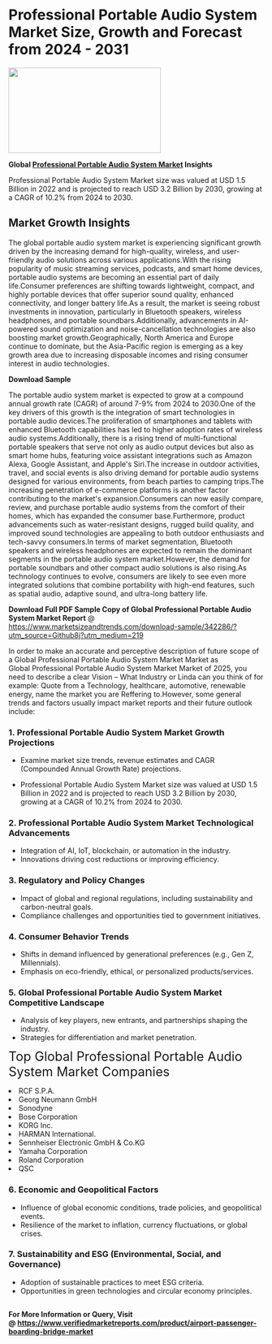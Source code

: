 <H1>Professional Portable Audio System Market Size, Growth and Forecast from 2024 - 2031</H1><img class="aligncenter size-medium wp-image-584254" src="https://thirdeyenews.in/wp-content/uploads/2024/09/Global-Market-Research-300x168.jpeg" alt="" width="300" height="168" /><p><strong>Global&nbsp;<a href="https://www.marketsizeandtrends.com/download-sample/342286/?utm_source=Github8j?utm_medium=219">Professional Portable Audio System Market</a> Insights</strong></p><p>Professional Portable Audio System Market size was valued at USD 1.5 Billion in 2022 and is projected to reach USD 3.2 Billion by 2030, growing at a CAGR of 10.2% from 2024 to 2030.</p><p><h2>Market Growth Insights</h2> <p>The global portable audio system market is experiencing significant growth driven by the increasing demand for high-quality, wireless, and user-friendly audio solutions across various applications.With the rising popularity of music streaming services, podcasts, and smart home devices, portable audio systems are becoming an essential part of daily life.Consumer preferences are shifting towards lightweight, compact, and highly portable devices that offer superior sound quality, enhanced connectivity, and longer battery life.As a result, the market is seeing robust investments in innovation, particularly in Bluetooth speakers, wireless headphones, and portable soundbars.Additionally, advancements in AI-powered sound optimization and noise-cancellation technologies are also boosting market growth.Geographically, North America and Europe continue to dominate, but the Asia-Pacific region is emerging as a key growth area due to increasing disposable incomes and rising consumer interest in audio technologies.</p> <p><strong>Download Sample</strong></p> <p>The portable audio system market is expected to grow at a compound annual growth rate (CAGR) of around 7-9% from 2024 to 2030.One of the key drivers of this growth is the integration of smart technologies in portable audio devices.The proliferation of smartphones and tablets with enhanced Bluetooth capabilities has led to higher adoption rates of wireless audio systems.Additionally, there is a rising trend of multi-functional portable speakers that serve not only as audio output devices but also as smart home hubs, featuring voice assistant integrations such as Amazon Alexa, Google Assistant, and Apple's Siri.The increase in outdoor activities, travel, and social events is also driving demand for portable audio systems designed for various environments, from beach parties to camping trips.The increasing penetration of e-commerce platforms is another factor contributing to the market's expansion.Consumers can now easily compare, review, and purchase portable audio systems from the comfort of their homes, which has expanded the consumer base.Furthermore, product advancements such as water-resistant designs, rugged build quality, and improved sound technologies are appealing to both outdoor enthusiasts and tech-savvy consumers.In terms of market segmentation, Bluetooth speakers and wireless headphones are expected to remain the dominant segments in the portable audio system market.However, the demand for portable soundbars and other compact audio solutions is also rising.As technology continues to evolve, consumers are likely to see even more integrated solutions that combine portability with high-end features, such as spatial audio, adaptive sound, and ultra-long battery life.<p><span class=""><strong>Download Full PDF Sample Copy of Global Professional Portable Audio System Market Report</strong> @ <a href="https://www.marketsizeandtrends.com/download-sample/342286/?utm_source=Github8j?utm_medium=219" target="_blank">https://www.marketsizeandtrends.com/download-sample/342286/?utm_source=Github8j?utm_medium=219</a></span></p><p>In order to make an accurate and perceptive description of future scope of a Global&nbsp;Professional Portable Audio System Market Market as Global&nbsp;Professional Portable Audio System Market Market of 2025, you need to describe a clear Vision &ndash; What Industry or Linda can you think of for example: Quote from a Technology, healthcare, automotive, renewable energy, name the market you are Reffering to.However, some general trends and factors usually impact market reports and their future outlook include:</p><h3>1.&nbsp;<strong>Professional Portable Audio System Market Growth Projections</strong></h3><ul><li>Examine market size trends, revenue estimates and CAGR (Compounded Annual Growth Rate) projections.</li><li><p>Professional Portable Audio System Market size was valued at USD 1.5 Billion in 2022 and is projected to reach USD 3.2 Billion by 2030, growing at a CAGR of 10.2% from 2024 to 2030.</p></li></ul><h3>2.&nbsp;<strong>Professional Portable Audio System Market Technological Advancements</strong></h3><ul><li>Integration of AI, IoT, blockchain, or automation in the industry.</li><li>Innovations driving cost reductions or improving efficiency.</li></ul><h3>3.&nbsp;<strong>Regulatory and Policy Changes</strong></h3><ul><li>Impact of global and regional regulations, including sustainability and carbon-neutral goals.</li><li>Compliance challenges and opportunities tied to government initiatives.</li></ul><h3>4.&nbsp;<strong>Consumer Behavior Trends</strong></h3><ul><li>Shifts in demand influenced by generational preferences (e.g., Gen Z, Millennials).</li><li>Emphasis on eco-friendly, ethical, or personalized products/services.</li></ul><h3>5.&nbsp;<strong>Global Professional Portable Audio System Market Competitive Landscape</strong></h3><ul><li>Analysis of key players, new entrants, and partnerships shaping the industry.</li><li>Strategies for differentiation and market penetration.</li></ul><p data-pm-slice="1 1 []"><span style="color: inherit; font-family: inherit; font-size: 25px;">Top Global Professional Portable Audio System Market Companies</span></p><div class="" data-test-id=""><p><li>RCF S.P.A.</li><li> Georg Neumann GmbH</li><li> Sonodyne</li><li> Bose Corporation</li><li> KORG Inc.</li><li> HARMAN International.</li><li> Sennheiser Electronic GmbH & Co.KG</li><li> Yamaha Corporation</li><li> Roland Corporation</li><li> QSC</li></p></div><h3>6.&nbsp;<strong>Economic and Geopolitical Factors</strong></h3><ul><li>Influence of global economic conditions, trade policies, and geopolitical events.</li><li>Resilience of the market to inflation, currency fluctuations, or global crises.</li></ul><h3>7.&nbsp;<strong>Sustainability and ESG (Environmental, Social, and Governance)</strong></h3><ul><li>Adoption of sustainable practices to meet ESG criteria.</li><li>Opportunities in green technologies and circular economy principles.</li></ul><h2><strong style="font-size: 14px;">For More Information or Query, Visit @&nbsp;</strong><a style="background-color: #ffffff; font-size: 14px;" href="https://www.marketsizeandtrends.com/report/professional-portable-audio-system-market/" target="_blank">https://www.verifiedmarketreports.com/product/airport-passenger-boarding-bridge-market</a></h2>